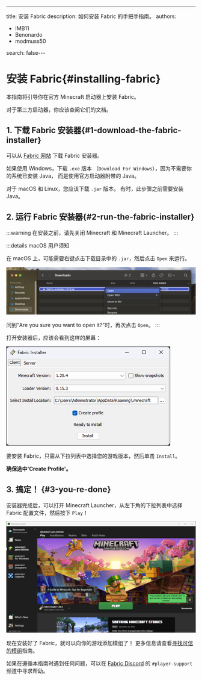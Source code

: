 ---
title: 安装 Fabric
description: 如何安装 Fabric 的手把手指南。
authors:
  - IMB11
  - Benonardo
  - modmuss50

search: false---

# 安装 Fabric{#installing-fabric}

本指南将引导你在官方 Minecraft 启动器上安装 Fabric。

对于第三方启动器，你应该查阅它们的文档。

## 1. 下载 Fabric 安装器{#1-download-the-fabric-installer}

可以从 [Fabric 网站](https://fabricmc.net/use/) 下载 Fabric 安装器。

如果使用 Windows，下载 `.exe` 版本 （`Download For Windows`），因为不需要你的系统已安装 Java， 而是使用官方启动器附带的 Java。

对于 macOS 和 Linux，您应该下载 `.jar` 版本。 有时，此步骤之前需要安装 Java。

## 2. 运行 Fabric 安装器{#2-run-the-fabric-installer}

:::warning
在安装之前，请先关闭 Minecraft 和 Minecraft Launcher。
:::

:::details macOS 用户须知

在 macOS 上，可能需要右键点击下载目录中的 `.jar`，然后点击 `Open` 来运行。

![Fabric 安装器中的 MacOS 上下文菜单](/assets/players/installing-fabric/macos-downloads.png)

问到“Are you sure you want to open it?”时，再次点击 `Open`。
:::

打开安装器后，应该会看到这样的屏幕：

![高亮 "Install" 的 Fabric 安装器](/assets/players/installing-fabric/installer-screen.png)

要安装 Fabric，只需从下拉列表中选择您的游戏版本，然后单击 `Install`。

**确保选中'Create Profile'。**

## 3. 搞定！ {#3-you-re-done}

安装器完成后，可以打开 Minecraft Launcher，从左下角的下拉列表中选择 Fabric 配置文件，然后按下 `Play`！

![选中了 Fabric 配置的 Minecraft Launcher](/assets/players/installing-fabric/launcher-screen.png)

现在安装好了 Fabric，就可以向你的游戏添加模组了！ 更多信息请查看[寻找可信的模组](./finding-mods)指南。

如果在遵循本指南时遇到任何问题，可以在 [Fabric Discord](https://discord.gg/v6v4pMv) 的 `#player-support` 频道中寻求帮助。
